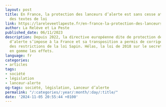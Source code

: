 ```yaml
---
layout: post
title: En France, la protection des lanceurs d’alerte est sans cesse attaquée par
  des textes de loi
link: https://lareleveetlapeste.fr/en-france-la-protection-des-lanceurs-dalerte-est-sans-cesse-attaquee-par-des-textes-de-loi
author: La Relève et La Peste
published_date: 06/11/2023
description: Depuis 2022, la directive européenne dite de protection des lanceurs
  d’alerte s’impose à la France et sa transposition a permis de corriger une partie
  des restrictions de la loi Sapin. Hélas, la loi de 2018 sur le secret des affaires
  en gomme les effets.
language: fr
categories:
- articles
tags:
- société
- législation
- lanceur-alerte
og-tags: société, législation, Lanceur d’alerte
permalink: "/:categories/:year/:month/:day/:title/"
date: '2024-11-05 20:55:44 +0100'
---
```

